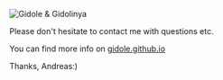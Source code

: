 ![Gidole & Gidolinya](https://raw.githubusercontent.com/gidole/Gidole-Typefaces/master/Resources/GidoleScreenshots/1GidoleGidolinya.png)

Please don't hesitate to contact me with questions etc. 

You can find more info on [gidole.github.io](https://gidole.github.io)

Thanks, Andreas:)

